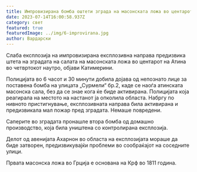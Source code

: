 ```yaml
---
title: Импровизирана бомба оштети зграда на масонската ложа во центарот на Атина
date: 2023-07-14T16:00:58.937Z
category: свет
featured: true
featuredImage: ../img/6-improvirana.jpg
author: Вардарски
---
```

Слаба експлозија на импровизирана експлозивна направа предизвика штета на зградата на салата на масонската ложа во центарот на Атина во четвртокот наутро, објави Катимерини.

Полицијата во 6 часот и 30 минути добила дојава од непознато лице за поставена бомба на улицата „Сурмели“ бр.2, каде се наоѓа атинската масонска сала, без да се знае кога ќе биде активирана. Полицијата која реагирала на местото на настанот ја опколила областа. Набргу по нивното пристигнување, експлозивната направа била активирана и предизвикала мал пожар пред зградата. Немаше повредени.

Саперите во зградата пронашле втора бомба од домашно производство, која била уништена со контролирана експлозија.

Делот од авенијата Ахарнон во областа на експлозијата мораше да биде затворен, предизвикувајќи проблеми во сообраќајот на соседните улици.

Првата масонска ложа во Грција е основана на Крф во 1811 година.